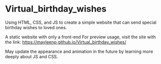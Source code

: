 # Virtual_birthday_wishes
Using HTML, CSS, and JS to create a simple website that can send special birthday wishes to loved ones.

A static website with only a front-end
For preview usage, visit the site with the link:  https://mayleenp.github.io/Virtual_birthday_wishes/

May update the appearance and animation in the future by learning more deeply about JS and CSS.
